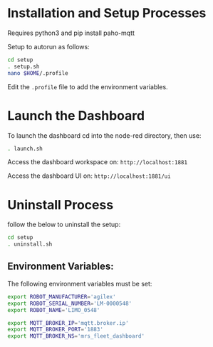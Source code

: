 # Installation and Setup Processes
Requires python3 and pip install paho-mqtt

Setup to autorun as follows:
```sh
cd setup
. setup.sh
nano $HOME/.profile
```

Edit the `.profile` file to add the environment variables.


# Launch the Dashboard
To launch the dashboard cd into the node-red directory, then use:
```sh
. launch.sh
```

Access the dashboard workspace on: `http://localhost:1881`

Access the dashboard UI on: `http://localhost:1881/ui`

# Uninstall Process
follow the below to uninstall the setup:
```sh
cd setup
. uninstall.sh
```

## Environment Variables:
The following environment variables must be set:
```sh
export ROBOT_MANUFACTURER='agilex'
export ROBOT_SERIAL_NUMBER='LM-0000548'
export ROBOT_NAME='LIMO_0548'

export MQTT_BROKER_IP='mqtt.broker.ip'
export MQTT_BROKER_PORT='1883'
export MQTT_BROKER_NS='mrs_fleet_dashboard'
```
